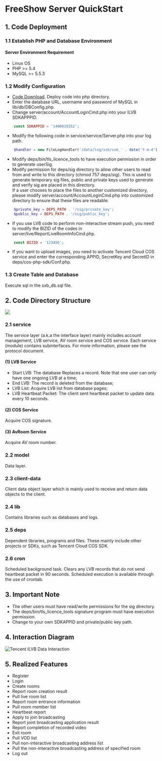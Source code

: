 # FreeShow Server QuickStart

## 1. Code Deployment

### 1.1 Establish PHP and Database Environment

#### Server Environment Requirement 

* Linux OS
* PHP >= 5.4
* MySQL >= 5.5.3

### 1.2 Modify Configuration

* [Code Download](http://github.com/zhaoyang21cn/SuiXinBoPHPServer/tree/StandaloneAuth). Deploy code into php directory.
* Enter the database URL, username and password of MySQL in lib/db/DBConfig.php.
* Change server/account/AccountLoginCmd.php into your ILVB SDKAPPPID.

```php
	const SDKAPPID = '1400019352';
```

* Modify the following code in service/service/Server.php into your log path.

```php
	$handler = new FileLogHandler('/data/log/sxb/sxb_' . date('Y-m-d') . '.log');
```

* Modify deps/bin/tls_licence_tools to have execution permission in order to generate userSig.
* Modify permission for deps/sig directory to allow other users to read from and write to this directory (chmod 757 deps/sig). This is used to generate temporary sig files, public and private keys used to generate and verify sig are placed in this directory.<br/>
If a user chooses to place the files to another customized directory, please modify server/account/AccountLoginCmd.php into customized directory to ensure that these files are readable.

```php
	$private_key = DEPS_PATH . '/sig/private_key';
	$public_key = DEPS_PATH . '/sig/public_key';
```

* If you use LVB code to perform non-interactive stream push, you need to modify the BIZID of the codes in server/live/ReportLiveRoomInfoCmd.php.

```php
	const BIZID = '123456';
```

* If you want to upload images, you need to activate Tencent Cloud COS service and enter the corresponding APPID, SecretKey and SecretID in deps/cos-php-sdk/Conf.php.

### 1.3 Create Table and Database

Execute sql in the sxb_db.sql file.

## 2. Code Directory Structure

![](http://imgcache.tcecqpoc.fsphere.cn/image/mc.qcloudimg.com/static/img/0413205b36b65645ef4a5ddd8135198c/2.png)

### 2.1 service 

The service layer (a.k.a the interface layer) mainly includes account management, LVB service, AV room service and COS service. Each service (module) contains subinterfaces. For more information, please see the protocol document.

#### (1) LVB Service

- Start LVB: The database Replaces a record. Note that one user can only have one ongoing LVB at a time;
- End LVB: The record is deleted from the database;
- LVB List: Acquire LVB list from database pages;
- LVB Heartbeat Packet: The client sent heartbeat packet to update data every 10 seconds.

#### (2) COS Service

Acquire COS signature.

#### (3) AvRoom Service

Acquire AV room number.


### 2.2 model 

Data layer.

### 2.3 client-data 

Client data object layer which is mainly used to receive and return data objects to the client.

### 2.4 lib 

Contains libraries such as databases and logs.

### 2.5 deps 

Dependent libraries, programs and files. These mainly include other projects or SDKs, such as Tencent Cloud COS SDK.

### 2.6 cron 
Scheduled background task. Clears any LVB records that do not send heartbeat packet in 90 seconds. Scheduled execution is available through the use of crontab.

## 3. Important Note
 
 * The other users must have read/write permissions for the sig directory.
 * The deps/bin/tls_licence_tools signature program must have execution permission.
 * Change to your own SDKAPPID and private/public key path.

## 4. Interaction Diagram
![Tencent ILVB Data Interaction](http://imgcache.tcecqpoc.fsphere.cn/image/mc.qcloudimg.com/static/img/4094feaf383cf1e3c5714bd3f9dbfc8e/hudongzhibo.png)

## 5. Realized Features

* Register
* Login
* Create rooms
* Report room creation result
* Pull live room list
* Report room entrance information
* Pull room member list
* Heartbeat report
* Apply to join broadcasting
* Report joint broadcasting application result
* Report completion of recorded video
* Exit room
* Pull VOD list
* Pull non-interactive broadcasting address list
* Pull the non-interactive broadcasting address of specified room
* Log out

